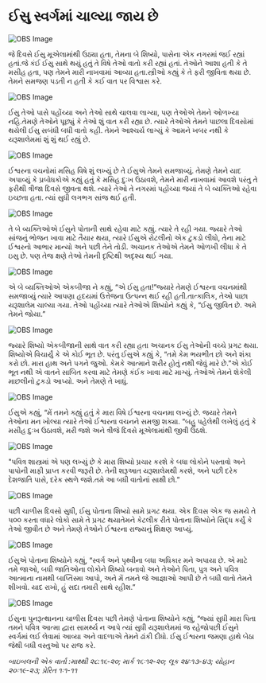 # ઈસુ સ્વર્ગમાં ચાલ્યા જાય છે

![OBS Image](https://cdn.door43.org/obs/jpg/360px/obs-en-42-01.jpg)

જે દિવસે ઈસુ મૂએલામાંથી ઉઠ્યા હતા, તેમના બે શિષ્યો, પાસેના એક નગરમાં જઈ રહ્યાં હતાં.જે કંઈ ઈસુ સાથે થયું હતું તે વિષે તેઓ વાતો કરી રહ્યાં હતાં. તેઓને આશા હતી કે તે મસીહ હતા, પણ તેમને મારી નાખવામાં આવ્યા હતા.સ્ત્રીઓ કહ્યું કે તે ફરી જીવિતા થયા છે. તેમને સમજણ પડતી ન હતી કે કઈ વાત પર વિશ્વાસ કરે.

![OBS Image](https://cdn.door43.org/obs/jpg/360px/obs-en-42-02.jpg)

ઈસુ તેઓ પાસે પહોંચ્યા અને તેઓ સાથે ચાલવા લાગ્યા, પણ તેઓએ તેમને ઓળખ્યા નહિ.તેમણે તેઓને પૂછ્યું કે તેઓ શું વાત કરી રહ્યા છે. ત્યારે તેઓએ તેમને પાછલા દિવસોમાં થયેલી ઈસુ સબંધી બધી વાતો કહી. તેમને આશ્ચર્ય લાગ્યું કે આમને ખબર નથી કે યરૂશાલેમમાં શું શું થઈ રહ્યું છે.

![OBS Image](https://cdn.door43.org/obs/jpg/360px/obs-en-42-03.jpg)

ઈશ્વરના વચનોમાં મસિહ વિષે શું લખ્યું છે તે ઈસુએ તેમને સમજાવ્યું. તેમણે તેમને યાદ અપાવ્યું કે પ્રબોધકોએ કહ્યું હતું કે મસિહ દુઃખ ઉઠાવશે, તેમને મારી નાખવામાં આવશે પરંતુ તે ફરીથી ત્રીજા દિવસે જીવતા થશે. ત્યારે તેઓ તે નગરમાં પહોંચ્યા જયાં તે બે વ્યક્તિઓ રહેવા ઇચ્છતા હતા. ત્યાં સુધી લગભગ સાંજ થઈ હતી.

![OBS Image](https://cdn.door43.org/obs/jpg/360px/obs-en-42-04.jpg)

તે બે વ્યક્તિઓએ ઈસુને પોતાની સાથે રહેવા માટે કહ્યું. ત્યારે તે રહી ગયા. જ્યારે તેઓ સાંજનું ભોજન ખાવા માટે તૈયાર થયા, ત્યારે ઈસુએ રોટલીનો એક ટુકડો લીધો, તેના માટે ઈશ્વરનો આભાર માન્યો અને પછી તેને તોડી. અચાનક તેઓએ તેમને ઓળખી લીધા કે તે ઇસુ છે. પણ તેજ ક્ષણે તેઓ તેમની દૃષ્ટિથી અદૃશ્ય થઈ ગયા.

![OBS Image](https://cdn.door43.org/obs/jpg/360px/obs-en-42-05.jpg)

એ બે વ્યક્તિઓએ એકબીજા ને કહ્યું, “એ ઈસુ હતા!”જ્યારે તેમણે ઈશ્વરના વચનમાંથી સમજાવ્યું ત્યારે આપણા હૃદયમાં ઉત્તેજના ઉત્પન્ન થઈ રહી હતી.તાત્કાલિક, તેઓ પાછા યરૂશાલેમ ચાલ્યા ગયા. તેઓ પહોંચ્યા ત્યારે તેઓએ શિષ્યોને કહ્યું કે, “ઈસુ જીવિત છે. અમે તેમને જોયા.”

![OBS Image](https://cdn.door43.org/obs/jpg/360px/obs-en-42-06.jpg)

જ્યારે શિષ્યો એકબીજાની સાથે વાત કરી રહ્યા હતા અચાનક ઈસુ તેઓની વચ્ચે પ્રગટ થયા. શિષ્યોએ વિચાર્યું કે એ કોઈ ભૂત છે. પરંતુ ઈસુએ કહ્યું કે, “તમે કેમ ભયભીત છો અને શંકા કરો છો. મારા હાથ અને પગને જુઓ. કેમકે આત્માને શરીર હોતું નથી જેવું મારે છે.”એ કોઈ ભૂત નથી એ વાતને સાબિત કરવા માટે તેમણે કંઈક ખાવા માટે માગ્યું. તેઓએ તેમને શેકેલી માછલીનો ટુકડો આપ્યો. અને તેમણે તે ખાધું.

![OBS Image](https://cdn.door43.org/obs/jpg/360px/obs-en-42-07.jpg)

ઈસુએ કહ્યું, “મેં તમને કહ્યું હતું કે મારા વિષે ઈશ્વરના વચનમા લખ્યું છે. જયારે તેમને તેઓના મન ખોલ્યા ત્યારે તેઓ ઈશ્વરના વચનને સમજી શક્યા. “બહુ પહેલેથી લખેલું હતું કે મસીહ દુઃખ ઉઠાવશે, મરી જશે અને ત્રીજે દિવસે મૂએલામાંથી જીવી ઉઠશે.

![OBS Image](https://cdn.door43.org/obs/jpg/360px/obs-en-42-08.jpg)

"પવિત્ર શાસ્ત્રમાં એ પણ લખ્યું છે કે મારા શિષ્યો પ્રચાર કરશે કે બધા લોકોને પસ્તાવો અને પાપોની માફી પ્રાપ્ત કરવી જરૂરી છે. તેની શરૂઆત યરૂશાલેમથી કરશે, અને પછી દરેક દેશજાતિ પાસે, દરેક સ્થળે જશે.તમે આ બધી વાતોનાં સાક્ષી છો.”

![OBS Image](https://cdn.door43.org/obs/jpg/360px/obs-en-42-09.jpg)

પછી ચાળીસ દિવસો સુધી, ઈસુ પોતાના શિષ્યો સામે પ્રગટ થયા. એક દિવસ એક જ સમયે તે ૫૦૦ કરતા વધારે લોકો સામે તે પ્રગટ થયાતેમને કેટલીક રીતે પોતાના શિષ્યોને સિદ્ધ કર્યું કે તેઓ જીવીત છે અને તેમણે તેઓને ઈશ્વરના રાજ્યનું શિક્ષણ આપ્યું.

![OBS Image](https://cdn.door43.org/obs/jpg/360px/obs-en-42-10.jpg)

ઈસુએ પોતાના શિષ્યોને કહ્યું, “સ્વર્ગ અને પૃથ્વીના બધા અધિકાર મને અપાયા છે. એ માટે તમે જાઓ, બધી જાતિઓના લોકોને શિષ્યો બનાવો અને તેઓને પિતા, પુત્ર અને પવિત્ર આત્માના નામથી બાપ્તિસ્મા આપો, અને મેં તમને જે આજ્ઞાઓ આપી છે તે બધી વાતો તેમને શીખવો. યાદ રાખો, હું સદા તમારી સાથે રહીશ.”

![OBS Image](https://cdn.door43.org/obs/jpg/360px/obs-en-42-11.jpg)

ઈસુના પુનરૂત્થાનના ચાળીસ દિવસ પછી તેમણે પોતાના શિષ્યોને કહ્યું, “જ્યાં સુધી મારા પિતા તમને પવિત્ર આત્મા દ્વારા સામર્થ્ય ન આપે ત્યાં સુધી યરૂશાલેમમાં જ રહેજોપછી ઈસુને સ્વર્ગમાં લઈ લેવામાં આવ્યા અને વાદળાએ તેમને ઢાંકી દીધો. ઈસુ ઈશ્વરના જમણા હાથે બેઠા જેથી બધી વસ્તુઓ પર રાજ કરે.

_બાઇબલની એક વાર્તા :માથ્થી ૨૮:૧૬-૨૦; માર્ક ૧૬ઃ૧૨-૨૦; લૂક ૨૪ઃ૧૩-૪૩; યોહાન ૨૦ઃ૧૯-૨૩; પ્રેરિત ૧ઃ૧-૧૧_